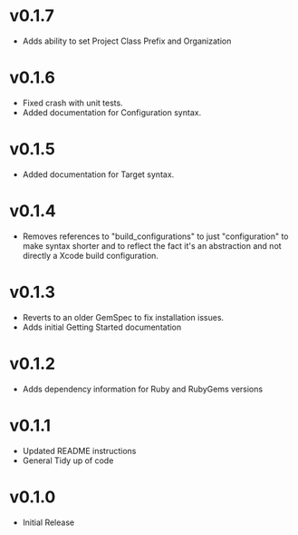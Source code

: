 v0.1.7
======
- Adds ability to set Project Class Prefix and Organization

v0.1.6
======
- Fixed crash with unit tests.
- Added documentation for Configuration syntax.

v0.1.5
======
- Added documentation for Target syntax.

v0.1.4
======
- Removes references to "build_configurations" to just "configuration"
to make syntax shorter and to reflect the fact it's an abstraction and not directly
a Xcode build configuration.

v0.1.3
======
- Reverts to an older GemSpec to fix installation issues.
- Adds initial Getting Started documentation

v0.1.2
======
- Adds dependency information for Ruby and RubyGems versions

v0.1.1
======
- Updated README instructions
- General Tidy up of code

v0.1.0
======
- Initial Release

